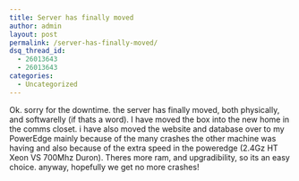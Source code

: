 ```yaml
---
title: Server has finally moved
author: admin
layout: post
permalink: /server-has-finally-moved/
dsq_thread_id:
  - 26013643
  - 26013643
categories:
  - Uncategorized
---
```

Ok. sorry for the downtime. the server has finally moved, both physically, and softwarelly (if thats a word). I have moved the box into the new home in the comms closet. i have also moved the website and database over to my PowerEdge mainly because of the many crashes the other machine was having and also because of the extra speed in the poweredge (2.4Gz HT Xeon VS 700Mhz Duron). Theres more ram, and upgradibility, so its an easy choice. anyway, hopefully we get no more crashes!